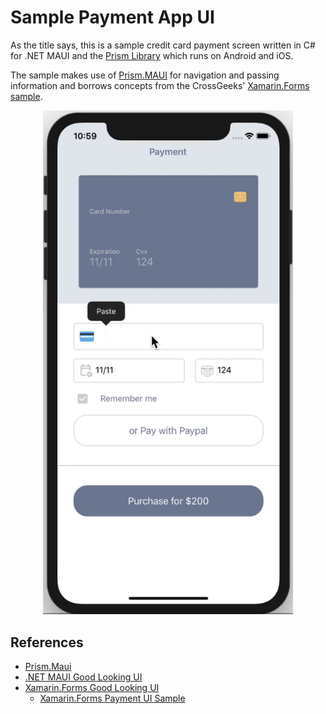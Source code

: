 # Sample Payment App UI

As the title says, this is a sample credit card payment screen written in C# for .NET MAUI and the [Prism Library](https://github.com/PrismLibrary) which runs on Android and iOS.

The sample makes use of [Prism.MAUI](https://github.com/PrismLibrary/Prism.Maui) for navigation and passing information and borrows concepts from the CrossGeeks' [Xamarin.Forms sample](https://github.com/CrossGeeks/PaymentUISample).

<p align="center"><img src="SampleCards.gif" width="400" /></p>

## References

* [Prism.Maui](https://github.com/PrismLibrary/Prism.Maui)
* [.NET MAUI Good Looking UI](https://github.com/jsuarezruiz/dotnet-maui-showcase)
* [Xamarin.Forms Good Looking UI](https://github.com/jsuarezruiz/xamarin-forms-goodlooking-UI)
  * [Xamarin.Forms Payment UI Sample](https://github.com/CrossGeeks/PaymentUISample)
